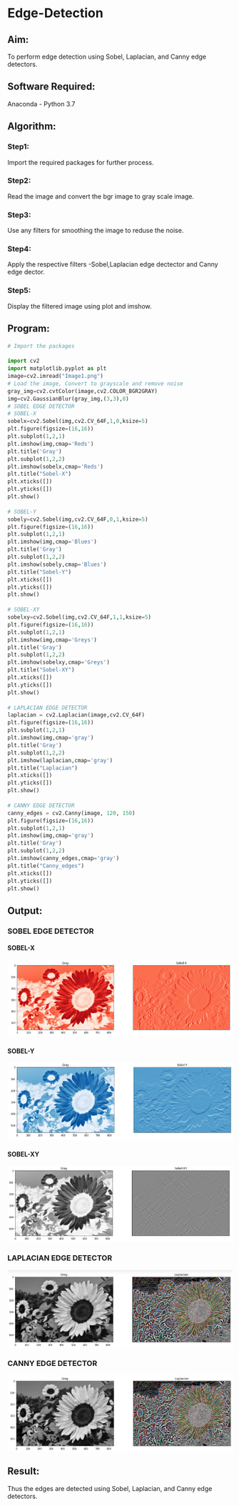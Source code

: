 # Edge-Detection
## Aim:
To perform edge detection using Sobel, Laplacian, and Canny edge detectors.

## Software Required:
Anaconda - Python 3.7

## Algorithm:
### Step1:
Import the required packages for further process.
<br>


### Step2:
Read the image and convert the bgr image to gray scale image.
<br>

### Step3:
Use any filters for smoothing the image to reduse the noise.
<br>

### Step4:
Apply the respective filters -Sobel,Laplacian edge dectector and Canny edge dector.
<br>

### Step5:
Display the filtered image using plot and imshow.
<br>

## Program:

``` Python
# Import the packages

import cv2
import matplotlib.pyplot as plt
image=cv2.imread("Image1.png")
# Load the image, Convert to grayscale and remove noise
gray_img=cv2.cvtColor(image,cv2.COLOR_BGR2GRAY)
img=cv2.GaussianBlur(gray_img,(3,3),0)
# SOBEL EDGE DETECTOR
# SOBEL-X
sobelx=cv2.Sobel(img,cv2.CV_64F,1,0,ksize=5)
plt.figure(figsize=(16,16))
plt.subplot(1,2,1)
plt.imshow(img,cmap='Reds')
plt.title('Gray')
plt.subplot(1,2,2)
plt.imshow(sobelx,cmap='Reds')
plt.title("Sobel-X")
plt.xticks([])
plt.yticks([])
plt.show()

# SOBEL-Y
sobely=cv2.Sobel(img,cv2.CV_64F,0,1,ksize=5)
plt.figure(figsize=(16,16))
plt.subplot(1,2,1)
plt.imshow(img,cmap='Blues')
plt.title('Gray')
plt.subplot(1,2,2)
plt.imshow(sobely,cmap='Blues')
plt.title("Sobel-Y")
plt.xticks([])
plt.yticks([])
plt.show()

# SOBEL-XY
sobelxy=cv2.Sobel(img,cv2.CV_64F,1,1,ksize=5)
plt.figure(figsize=(16,16))
plt.subplot(1,2,1)
plt.imshow(img,cmap='Greys')
plt.title('Gray')
plt.subplot(1,2,2)
plt.imshow(sobelxy,cmap='Greys')
plt.title("Sobel-XY")
plt.xticks([])
plt.yticks([])
plt.show()

# LAPLACIAN EDGE DETECTOR
laplacian = cv2.Laplacian(image,cv2.CV_64F)
plt.figure(figsize=(16,16))
plt.subplot(1,2,1)
plt.imshow(img,cmap='gray')
plt.title('Gray')
plt.subplot(1,2,2)
plt.imshow(laplacian,cmap='gray')
plt.title("Laplacian")
plt.xticks([])
plt.yticks([])
plt.show()

# CANNY EDGE DETECTOR
canny_edges = cv2.Canny(image, 120, 150)
plt.figure(figsize=(16,16))
plt.subplot(1,2,1)
plt.imshow(img,cmap='gray')
plt.title('Gray')
plt.subplot(1,2,2)
plt.imshow(canny_edges,cmap='gray')
plt.title("Canny_edges")
plt.xticks([])
plt.yticks([])
plt.show()
```
## Output:
### SOBEL EDGE DETECTOR
#### SOBEL-X
![output](./x.png)
<br>

#### SOBEL-Y
![output](./y.png)
<br>

#### SOBEL-XY
![output](./xy.png)
<br>

### LAPLACIAN EDGE DETECTOR
![output](./laplacian.png)
<br>

### CANNY EDGE DETECTOR
![output](./canny.png)
<br>

## Result:
Thus the edges are detected using Sobel, Laplacian, and Canny edge detectors.
